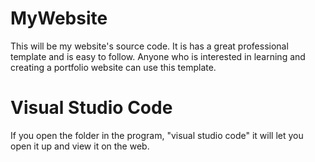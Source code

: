 # MyWebsite
This will be my website's source code. It is has a great professional template and is easy to follow. Anyone who is interested in learning and creating a portfolio website can use this template. 

# Visual Studio Code
If you open the folder in the program, "visual studio code" it will let you open it up and view it on the web. 

